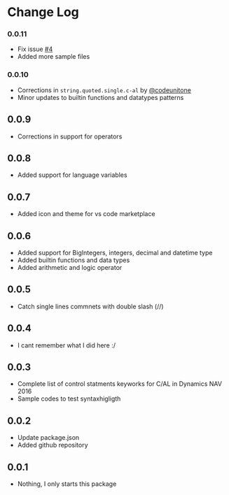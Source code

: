 # Change Log

### 0.0.11
- Fix issue [#4](https://github.com/zodiacfireworks/vscode-c-al/issues/4)
- Added more sample files

### 0.0.10
- Corrections in `string.quoted.single.c-al` by [@codeunitone](https://github.com/codeunitone)
- Minor updates to builtin functions and datatypes patterns

## 0.0.9
- Corrections in support for operators

## 0.0.8
- Added support for language variables

## 0.0.7
- Added icon and theme for vs code marketplace

## 0.0.6
- Added support for BigIntegers, integers, decimal and datetime type
- Added builtin functions and data types
- Added arithmetic and logic operator

## 0.0.5
- Catch single lines commnets with double slash (//)

## 0.0.4
- I cant remember what I did here :/

## 0.0.3
- Complete list of control statments keyworks for C/AL in Dynamics NAV 2016
- Sample codes to test syntaxhigligth

## 0.0.2
- Update package.json
- Added github repository

## 0.0.1
- Nothing, I only starts this package
